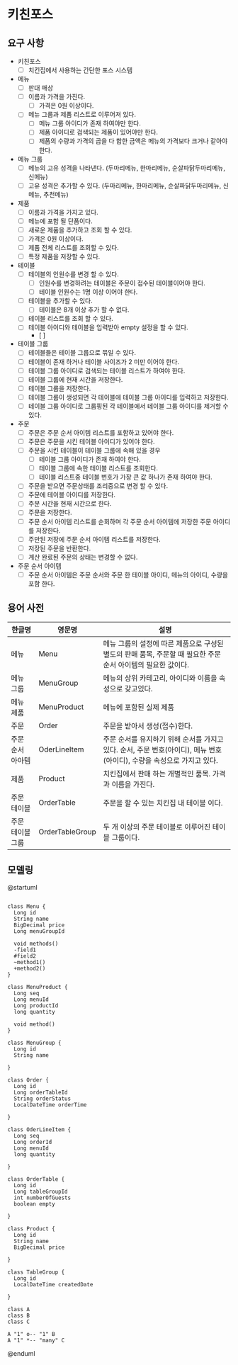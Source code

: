 # 키친포스

## 요구 사항

- 키친포스
    - [ ] 치킨집에서 사용하는 간단한 포스 시스템

- 메뉴
    - [ ] 판대 매상
    - [ ] 이름과 가격을 가진다.
        - [ ] 가격은 0원 이상이다.
    - [ ] 메뉴 그룹과 제품 리스트로 이루어져 있다.
        - [ ] 메뉴 그룹 아이디가 존재 하여야만 한다.
        - [ ] 제품 아이디로 검색되는 제품이 있어야만 한다.
        - [ ] 제품의 수량과 가격의 곱을 다 합한 금액은 메뉴의 가격보다 크거나 같아야 한다.
        
- 메뉴 그룹
    - [ ] 메뉴의 고유 성격을 나타낸다.
        (두마리메뉴, 한마리메뉴, 순살파닭두마리메뉴, 신메뉴)
    - [ ] 고유 성격은 추가할 수 있다.
        (두마리메뉴, 한마리메뉴, 순살파닭두마리메뉴, 신메뉴, 추천메뉴)
        
- 제품
    - [ ] 이름과 가격을 가지고 있다.
    - [ ] 메뉴에 포함 될 단품이다.
    - [ ] 새로운 제품을 추가하고 조회 할 수 있다.
    - [ ] 가격은 0원 이상이다.
    - [ ] 제품 전체 리스트를 조회할 수 있다.
    - [ ] 특정 제품을 저장할 수 있다.
    
- 테이블
    - [ ] 테이블의 인원수를 변경 할 수 있다.
        - [ ] 인원수를 변경하려는 테이블은 주문이 접수된 테이블이어야 한다. 
        - [ ] 테이블 인원수는 1명 이상 이어야 한다.
    - [ ] 테이블을 추가할 수 있다.
        - [ ] 테이블은 8개 이상 추가 할 수 없다.
    - [ ] 테이블 리스트를 조회 할 수 있다.
    - [ ] 테이블 아이디와 테이블을 입력받아 empty 설정을 할 수 있다.
        - [ ] 
      
- 테이블 그룹
    - [ ] 테이블들은 테이블 그룹으로 묶일 수 있다.
    - [ ] 테이블이 존재 하거나 테이블 사이즈가 2 미만 이어야 한다.
    - [ ] 테이블 그룹 아이디로 검색되는 테이블 리스트가 하여야 한다.
    - [ ] 테이블 그룹에 현재 시간을 저장한다.
    - [ ] 테이블 그룹을 저장한다.
    - [ ] 테이블 그룹이 생성되면 각 테이블에 테이블 그룹 아이디를 입력하고 저장한다.
    - [ ] 테이블 그룹 아이디로 그룹핑된 각 테이블에서 테이블 그룹 아이디를 제거할 수 있다.
- 주문
    - [ ] 주문은 주문 순서 아이템 리스트를 포함하고 있어야 한다.
    - [ ] 주문은 주문을 시킨 테이블 아이디가 있어야 한다.
    - [ ] 주문을 시킨 테이블이 테이블 그룹에 속해 있을 경우
        - [ ] 테이블 그룹 아이디가 존재 하여야 한다.
        - [ ] 테이블 그룹에 속한 테이블 리스트를 조회한다.
        - [ ] 테이블 리스트중 테이블 번호가 가장 큰 값 하나가 존재 하여야 한다.
    - [ ] 주문을 받으면 주문상태를 조리중으로 변경 할 수 있다.
    - [ ] 주문에 테이블 아이디를 저장한다.
    - [ ] 주문 시간을 현재 시간으로 한다.
    - [ ] 주문을 저장한다.
    - [ ] 주문 순서 아이템 리스트를 순회하며 각 주문 순서 아이템에 저장한 주문 아이디를 저장한다.
    - [ ] 주만된 저장에 주문 순서 아이템 리스트를 저장한다.
    - [ ] 저장된 주문을 반환한다.
    - [ ] 계산 완료된 주문의 상태는 변경할 수 없다. 
    
- 주문 순서 아이템
    - [ ] 주문 순서 아이템은 주문 순서와 주문 한 테이블 아이디, 메뉴의 아이디, 수량을 포함 한다.

## 용어 사전

| 한글명 | 영문명 | 설명 |
| --- | --- | --- |
| 메뉴 | Menu | 메뉴 그룹의 설정에 따른 제품으로 구성된 별도의 판매 품목, 주문할 때 필요한 주문 순서 아이템의 필요한 값이다. |
| 메뉴 그룹 | MenuGroup | 메뉴의 상위 카테고리, 아이디와 이름을 속성으로 갖고있다. |
| 메뉴 제품 | MenuProduct | 메뉴에  포함된 실제 제품 |
| 주문 | Order | 주문을 받아서 생성(접수)한다. |
| 주문 순서 아아템 | OderLineItem | 주문 순서를 유지하기 위해 순서를 가지고 있다. 순서, 주문 번호(아이디), 메뉴 번호(아이디), 수량을 속성으로 가지고 있다. |
| 제품 | Product | 치킨집에서 판매 하는 개별적인 품목. 가격과 이름을 가진다. |
| 주문 테이블 | OrderTable | 주문을 할 수 있는 치킨집 내 테이블 이다. |
| 주문 테이블 그룹 | OrderTableGroup | 두 개 이상의 주문 테이블로 이루어진 테이블 그룹이다. |

## 모델링

@startuml
```uml

class Menu {
  Long id
  String name
  BigDecimal price
  Long menuGroupId

  void methods()
  -field1
  #field2
  ~method1()
  +method2()
}

class MenuProduct {
  Long seq
  Long menuId
  Long productId
  long quantity
  
  void method()
}

class MenuGroup {
  Long id
  String name

}
 
class Order {
  Long id
  Long orderTableId
  String orderStatus
  LocalDateTime orderTime
  
}

class OderLineItem {
  Long seq
  Long orderId
  Long menuId
  long quantity

}

class OrderTable {
  Long id
  Long tableGroupId
  int numberOfGuests
  boolean empty

}

class Product {
  Long id
  String name
  BigDecimal price

}

class TableGroup {
  Long id
  LocalDateTime createdDate
  
}

class A
class B
class C

A "1" o-- "1" B
A "1" *-- "many" C

```
@enduml
